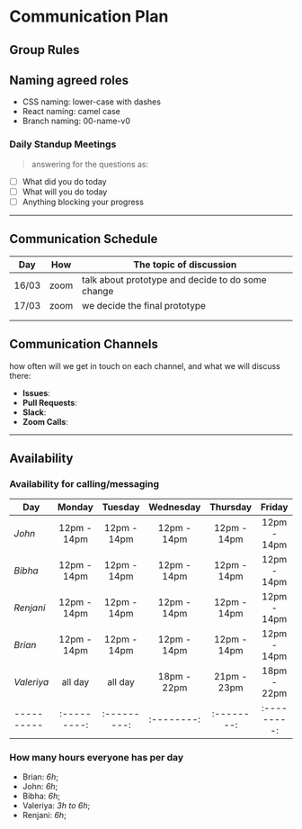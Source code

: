# Communication Plan

## Group Rules

<!-- any general rules you'd like to set for your group? -->
## Naming agreed roles

- CSS naming: lower-case with dashes
- React naming: camel case
- Branch naming: 00-name-v0
  
### Daily Standup Meetings

> answering for the questions as:

- [ ] What did you do today
- [ ] What will you do today
- [ ] Anything blocking your progress

---

## Communication Schedule

| Day | How | The topic of discussion |
| --- | :-: | ----------------------- |
|16/03| zoom    |  talk about prototype and decide to do some change                       |
| 17/03    |  zoom   |    we decide the final prototype                     |
|     |     |                         |
|     |     |                         |

## Communication Channels

how often will we get in touch on each channel, and what we will discuss there:

- **Issues**:
- **Pull Requests**:
- **Slack**:
- **Zoom Calls**:

---

## Availability

### Availability for calling/messaging

| Day        |   Monday    |   Tuesday   | Wednesday  |  Thursday  |   Friday    |  Saturday   |  Sunday  |
| ---------- | :---------: | :---------: | :--------: | :--------: | :---------: | :---------: | :------: |
| _John_    | 12pm - 14pm  |12pm - 14pm |12pm - 14pm| 12pm - 14pm| 12pm - 14pm  |  :---------:| -------  |
| _Bibha_    | 12pm - 14pm  |12pm - 14pm | 12pm - 14pm | 12pm - 14pm| 12pm - 14pm  |  :---------:| -------  |
| _Renjani_    | 12pm - 14pm  |12pm - 14pm | 12pm - 14pm | 12pm - 14pm| 12pm - 14pm  |  :---------:| -------  |
| _Brian_    | 12pm - 14pm  |12pm - 14pm | 12pm - 14pm | 12pm - 14pm| 12pm - 14pm  |  :---------:| -------  |
| _Valeriya_    |  all day  |  all day  |  18pm - 22pm | 21pm - 23pm |  18pm - 22pm  | 18pm - 22pm  | -------- |
| ---------- | :---------: | :---------: | :--------: | :--------: | :---------: | :---------: | :------: |

### How many hours everyone has per day

- Brian: _6h_;
- John: _6h_;
- Bibha: _6h_;
- Valeriya: _3h to 6h_;
- Renjani: _6h_;
  